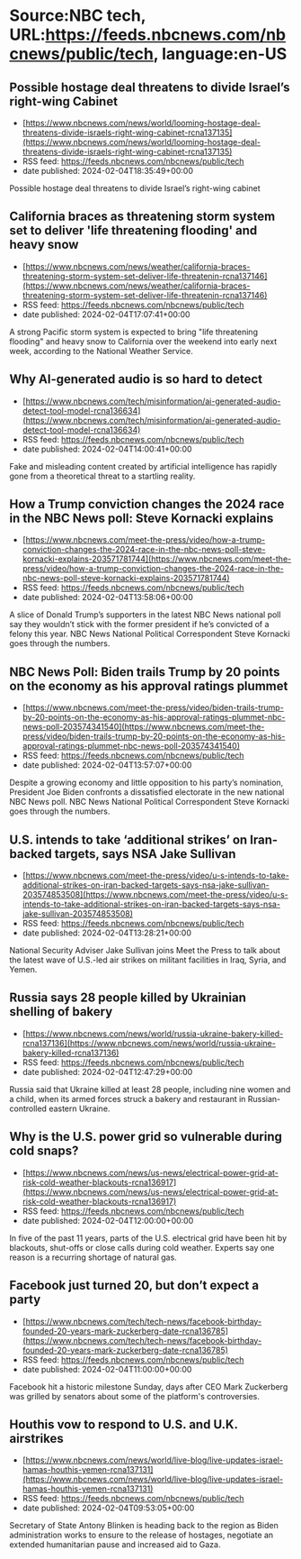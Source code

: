 # Source:NBC tech, URL:https://feeds.nbcnews.com/nbcnews/public/tech, language:en-US

## Possible hostage deal threatens to divide Israel’s right-wing Cabinet
 - [https://www.nbcnews.com/news/world/looming-hostage-deal-threatens-divide-israels-right-wing-cabinet-rcna137135](https://www.nbcnews.com/news/world/looming-hostage-deal-threatens-divide-israels-right-wing-cabinet-rcna137135)
 - RSS feed: https://feeds.nbcnews.com/nbcnews/public/tech
 - date published: 2024-02-04T18:35:49+00:00

Possible hostage deal threatens to divide Israel’s right-wing cabinet

## California braces as threatening storm system set to deliver 'life threatening flooding' and heavy snow
 - [https://www.nbcnews.com/news/weather/california-braces-threatening-storm-system-set-deliver-life-threatenin-rcna137146](https://www.nbcnews.com/news/weather/california-braces-threatening-storm-system-set-deliver-life-threatenin-rcna137146)
 - RSS feed: https://feeds.nbcnews.com/nbcnews/public/tech
 - date published: 2024-02-04T17:07:41+00:00

A strong Pacific storm system is expected to bring "life threatening flooding" and heavy snow to California over the weekend into early next week, according to the National Weather Service.

## Why AI-generated audio is so hard to detect
 - [https://www.nbcnews.com/tech/misinformation/ai-generated-audio-detect-tool-model-rcna136634](https://www.nbcnews.com/tech/misinformation/ai-generated-audio-detect-tool-model-rcna136634)
 - RSS feed: https://feeds.nbcnews.com/nbcnews/public/tech
 - date published: 2024-02-04T14:00:41+00:00

Fake and misleading content created by artificial intelligence has rapidly gone from a theoretical threat to a startling reality.

## How a Trump conviction changes the 2024 race in the NBC News poll: Steve Kornacki explains
 - [https://www.nbcnews.com/meet-the-press/video/how-a-trump-conviction-changes-the-2024-race-in-the-nbc-news-poll-steve-kornacki-explains-203571781744](https://www.nbcnews.com/meet-the-press/video/how-a-trump-conviction-changes-the-2024-race-in-the-nbc-news-poll-steve-kornacki-explains-203571781744)
 - RSS feed: https://feeds.nbcnews.com/nbcnews/public/tech
 - date published: 2024-02-04T13:58:06+00:00

A slice of Donald Trump’s supporters in the latest NBC News national poll say they wouldn’t stick with the former president if he’s convicted of a felony this year. NBC News National Political Correspondent Steve Kornacki goes through the numbers.

## NBC News Poll: Biden trails Trump by 20 points on the economy as his approval ratings plummet
 - [https://www.nbcnews.com/meet-the-press/video/biden-trails-trump-by-20-points-on-the-economy-as-his-approval-ratings-plummet-nbc-news-poll-203574341540](https://www.nbcnews.com/meet-the-press/video/biden-trails-trump-by-20-points-on-the-economy-as-his-approval-ratings-plummet-nbc-news-poll-203574341540)
 - RSS feed: https://feeds.nbcnews.com/nbcnews/public/tech
 - date published: 2024-02-04T13:57:07+00:00

Despite a growing economy and little opposition to his party’s nomination, President Joe Biden confronts a dissatisfied electorate in the new national NBC News poll. NBC News National Political Correspondent Steve Kornacki goes through the numbers.

## U.S. intends to take ‘additional strikes’ on Iran-backed targets, says NSA Jake Sullivan
 - [https://www.nbcnews.com/meet-the-press/video/u-s-intends-to-take-additional-strikes-on-iran-backed-targets-says-nsa-jake-sullivan-203574853508](https://www.nbcnews.com/meet-the-press/video/u-s-intends-to-take-additional-strikes-on-iran-backed-targets-says-nsa-jake-sullivan-203574853508)
 - RSS feed: https://feeds.nbcnews.com/nbcnews/public/tech
 - date published: 2024-02-04T13:28:21+00:00

National Security Adviser Jake Sullivan joins Meet the Press to talk about the latest wave of U.S.-led air strikes on militant facilities in Iraq, Syria, and Yemen.

## Russia says 28 people killed by Ukrainian shelling of bakery
 - [https://www.nbcnews.com/news/world/russia-ukraine-bakery-killed-rcna137136](https://www.nbcnews.com/news/world/russia-ukraine-bakery-killed-rcna137136)
 - RSS feed: https://feeds.nbcnews.com/nbcnews/public/tech
 - date published: 2024-02-04T12:47:29+00:00

Russia said that Ukraine killed at least 28 people, including nine women and a child, when its armed forces struck a bakery and restaurant in Russian-controlled eastern Ukraine.

## Why is the U.S. power grid so vulnerable during cold snaps?
 - [https://www.nbcnews.com/news/us-news/electrical-power-grid-at-risk-cold-weather-blackouts-rcna136917](https://www.nbcnews.com/news/us-news/electrical-power-grid-at-risk-cold-weather-blackouts-rcna136917)
 - RSS feed: https://feeds.nbcnews.com/nbcnews/public/tech
 - date published: 2024-02-04T12:00:00+00:00

In five of the past 11 years, parts of the U.S. electrical grid have been hit by blackouts, shut-offs or close calls during cold weather. Experts say one reason is a recurring shortage of natural gas.

## Facebook just turned 20, but don’t expect a party
 - [https://www.nbcnews.com/tech/tech-news/facebook-birthday-founded-20-years-mark-zuckerberg-date-rcna136785](https://www.nbcnews.com/tech/tech-news/facebook-birthday-founded-20-years-mark-zuckerberg-date-rcna136785)
 - RSS feed: https://feeds.nbcnews.com/nbcnews/public/tech
 - date published: 2024-02-04T11:00:00+00:00

Facebook hit a historic milestone Sunday, days after CEO Mark Zuckerberg was grilled by senators about some of the platform's controversies.

## Houthis vow to respond to U.S. and U.K. airstrikes
 - [https://www.nbcnews.com/news/world/live-blog/live-updates-israel-hamas-houthis-yemen-rcna137131](https://www.nbcnews.com/news/world/live-blog/live-updates-israel-hamas-houthis-yemen-rcna137131)
 - RSS feed: https://feeds.nbcnews.com/nbcnews/public/tech
 - date published: 2024-02-04T09:53:05+00:00

Secretary of State Antony Blinken is heading back to the region as Biden administration works to ensure to the release of hostages, negotiate an extended humanitarian pause and increased aid to Gaza.

